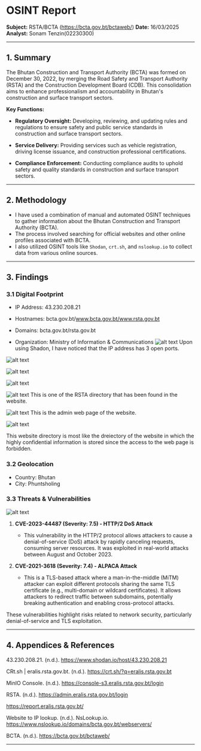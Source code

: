 # **OSINT Report**  
**Subject:** RSTA/BCTA (https://bcta.gov.bt/bctaweb/) 
**Date:** 16/03/2025  
**Analyst:** Sonam Tenzin(02230300)  

---

## **1. Summary**  

The Bhutan Construction and Transport Authority (BCTA) was formed on December 30, 2022, by merging the Road Safety and Transport Authority (RSTA) and the Construction Development Board (CDB). This consolidation aims to enhance professionalism and accountability in Bhutan's construction and surface transport sectors.


**Key Functions:**

- **Regulatory Oversight:** Developing, reviewing, and updating rules and regulations to ensure safety and public service standards in construction and surface transport sectors.

- **Service Delivery:** Providing services such as vehicle registration, driving license issuance, and construction professional certifications.

- **Compliance Enforcement:** Conducting compliance audits to uphold safety and quality standards in construction and surface transport sectors.


---

## **2. Methodology**  

- I have used a combination of manual and automated OSINT techniques to gather information about the Bhutan Construction and Transport Authority (BCTA).
- The process involved searching for official websites and other online profiles associated with BCTA.
- I also utilized OSINT tools like `Shodan`, `crt.sh`, and `nslookup.io` to collect data from various online sources.
---

## **3. Findings**  
### **3.1 Digital Footprint**

- IP Address: 43.230.208.21
- Hostnames:	bcta.gov.bt/www.bcta.gov.bt/www.rsta.gov.bt
- Domains:	bcta.gov.bt/rsta.gov.bt 

- Organization:	Ministry of Information & Communications
![alt text](<../assets/Screenshot 2025-03-16 233911.png>)
Upon using Shadon, I have noticed that the IP address has 3 open ports.

![alt text](<../assets/Screenshot 2025-03-16 233938.png>)

![alt text](<../assets/Screenshot 2025-03-16 234027.png>)

![alt text](<../assets/Screenshot 2025-03-16 234115.png>)

![alt text](<../assets/Screenshot (42).png>)
This is one of the RSTA directory that has been found in the website.

![alt text](<../assets/Screenshot (44).png>)
This is the admin web page of the website.

![alt text](<../assets/Screenshot (45).png>)

This website directory is most like the dreiectory of the website in which the highly confidential information is stored since the access to the web page is forbidden.
### **3.2 Geolocation**  

- Country:	Bhutan
- City:	Phuntsholing

### **3.3 Threats & Vulnerabilities**  
 
![alt text](<../assets/Screenshot 2025-03-16 234125.png>)

1. **CVE-2023-44487 (Severity: 7.5) - HTTP/2 DoS Attack**  
   - This vulnerability in the HTTP/2 protocol allows attackers to cause a denial-of-service (DoS) attack by rapidly canceling requests, consuming server resources. It was exploited in real-world attacks between August and October 2023.

2. **CVE-2021-3618 (Severity: 7.4) - ALPACA Attack**  
   - This is a TLS-based attack where a man-in-the-middle (MiTM) attacker can exploit different protocols sharing the same TLS certificate (e.g., multi-domain or wildcard certificates). It allows attackers to redirect traffic between subdomains, potentially breaking authentication and enabling cross-protocol attacks.

These vulnerabilities highlight risks related to network security, particularly denial-of-service and TLS exploitation.

---

## **4. Appendices & References**  
43.230.208.21. (n.d.). https://www.shodan.io/host/43.230.208.21

CRt.sh | eralis.rsta.gov.bt. (n.d.). https://crt.sh/?q=eralis.rsta.gov.bt

MinIO Console. (n.d.). https://console-s3.eralis.rsta.gov.bt/login

RSTA. (n.d.). https://admin.eralis.rsta.gov.bt/login

https://report.eralis.rsta.gov.bt/

Website to IP lookup. (n.d.). NsLookup.io. https://www.nslookup.io/domains/bcta.gov.bt/webservers/

BCTA. (n.d.). https://bcta.gov.bt/bctaweb/

---
